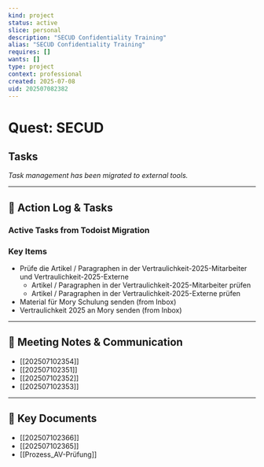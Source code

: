 ```yaml
---
kind: project
status: active
slice: personal
description: "SECUD Confidentiality Training"
alias: "SECUD Confidentiality Training"
requires: []
wants: []
type: project
context: professional
created: 2025-07-08
uid: 202507082382
---
```


# Quest: SECUD

## Tasks

*Task management has been migrated to external tools.*

---

## 📝 Action Log & Tasks

### Active Tasks from Todoist Migration
### Key Items
- Prüfe die Artikel / Paragraphen in der Vertraulichkeit-2025-Mitarbeiter und Vertraulichkeit-2025-Externe
  - Artikel / Paragraphen in der Vertraulichkeit-2025-Mitarbeiter prüfen
  - Artikel / Paragraphen in der Vertraulichkeit-2025-Externe prüfen
- Material für Mory Schulung senden (from Inbox)
- Vertraulichkeit 2025 an Mory senden (from Inbox)


---
## 💬 Meeting Notes & Communication
- [[202507102354]]
- [[202507102351]]
- [[202507102352]]
- [[202507102353]]

---
## 📎 Key Documents
- [[202507102366]]
- [[202507102365]]
- [[Prozess_AV-Prüfung]]
